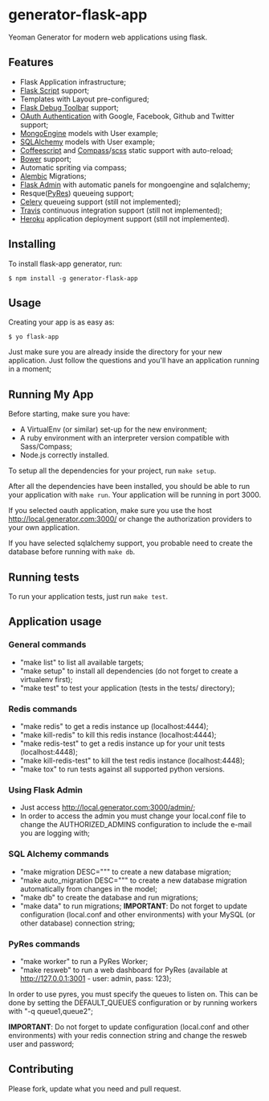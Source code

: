 # generator-flask-app

Yeoman Generator for modern web applications using flask.

## Features

* Flask Application infrastructure;
* [Flask Script](http://flask-script.readthedocs.org/en/latest/) support;
* Templates with Layout pre-configured;
* [Flask Debug Toolbar](https://flask-debugtoolbar.readthedocs.org/en/latest/) support;
* [OAuth Authentication](http://peterhudec.github.io/authomatic/) with Google, Facebook, Github and Twitter support;
* [MongoEngine](http://mongoengine.org/) models with User example;
* [SQLAlchemy](http://www.sqlalchemy.org/) models with User example;
* [Coffeescript](http://coffeescript.org/) and [Compass](http://compass-style.org/)/[scss](http://sass-lang.com/) static support with auto-reload;
* [Bower](http://bower.io/) support;
* Automatic spriting via compass;
* [Alembic](https://alembic.readthedocs.org/en/rel_0_7/) Migrations;
* [Flask Admin](https://flask-admin.readthedocs.org/en/latest/) with automatic panels for mongoengine and sqlalchemy;
* Resque([PyRes](https://github.com/binarydud/pyres)) queueing support;
* [Celery](http://www.celeryproject.org/) queueing support (still not implemented);
* [Travis](https://travis-ci.org/) continuous integration support (still not implemented);
* [Heroku](https://www.heroku.com/) application deployment support (still not implemented).

## Installing

To install flask-app generator, run:

    $ npm install -g generator-flask-app

## Usage

Creating your app is as easy as:

    $ yo flask-app

Just make sure you are already inside the directory for your new application. Just follow the questions and you'll have an application running in a moment;

## Running My App

Before starting, make sure you have:

* A VirtualEnv (or similar) set-up for the new environment;
* A ruby environment with an interpreter version compatible with Sass/Compass;
* Node.js correctly installed.

To setup all the dependencies for your project, run `make setup`.

After all the dependencies have been installed, you should be able to run your application with `make run`. Your application will be running in port 3000.

If you selected oauth application, make sure you use the host http://local.generator.com:3000/ or change the authorization providers to your own application.

If you have selected sqlalchemy support, you probable need to create the database before running with `make db`.

## Running tests

To run your application tests, just run `make test`.

## Application usage

### General commands
* "make list" to list all available targets;
* "make setup" to install all dependencies (do not forget to create a virtualenv first);
* "make test" to test your application (tests in the tests/ directory);

### Redis commands
* "make redis" to get a redis instance up (localhost:4444);
* "make kill-redis" to kill this redis instance (localhost:4444);
* "make redis-test" to get a redis instance up for your unit tests (localhost:4448);
* "make kill-redis-test" to kill the test redis instance (localhost:4448);
* "make tox" to run tests against all supported python versions.

### Using Flask Admin
* Just access http://local.generator.com:3000/admin/;
* In order to access the admin you must change your local.conf file to change the AUTHORIZED_ADMINS configuration to include the e-mail you are logging with;

### SQL Alchemy commands
* "make migration DESC="<description of the migration>"" to create a new database migration;
* "make auto_migration DESC="<description of the migration>"" to create a new database migration automatically from changes in the model;
* "make db" to create the database and run migrations;
* "make data" to run migrations;
**IMPORTANT**: Do not forget to update configuration (local.conf and other environments) with your MySQL (or other database) connection string;

### PyRes commands
  * "make worker" to run a PyRes Worker;
  * "make resweb" to run a web dashboard for PyRes (available at http://127.0.0.1:3001 - user: admin, pass: 123);

In order to use pyres, you must specify the queues to listen on. This can be done by setting the DEFAULT_QUEUES configuration or by running workers with "-q queue1,queue2";

**IMPORTANT**: Do not forget to update configuration (local.conf and other environments) with your redis connection string and change the resweb user and password;

## Contributing

Please fork, update what you need and pull request.
